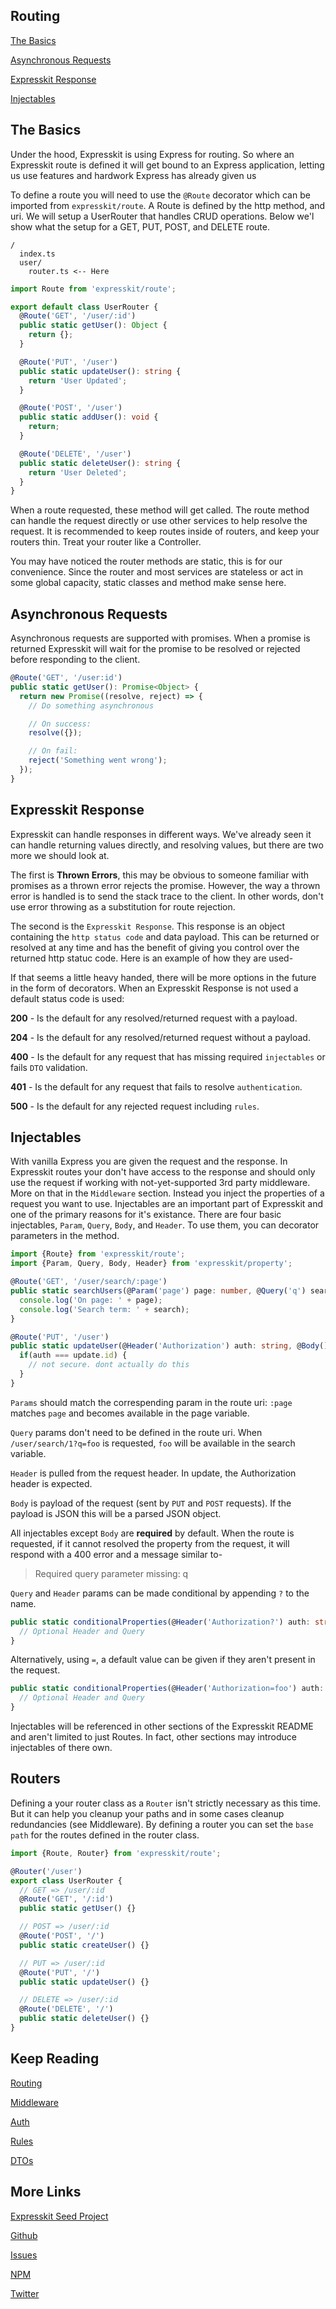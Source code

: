 Routing
-------

[The Basics](#thebasics)

[Asynchronous Requests](#async)

[Expresskit Response](#response)

[Injectables](#injectables)

<a name="thebasics"></a>
## The Basics

Under the hood, Expresskit is using Express for routing. So where an Expresskit route
is defined it will get bound to an Express application, letting us use features and
hardwork Express has already given us

To define a route you will need to use the `@Route` decorator which can be imported
from `expresskit/route`. A Route is defined by the http method, and uri. We will setup
a UserRouter that handles CRUD operations. Below we'l show what the setup for a GET,
PUT, POST, and DELETE route.

```
/
  index.ts
  user/
    router.ts <-- Here
```

```typescript
import Route from 'expresskit/route';

export default class UserRouter {
  @Route('GET', '/user/:id')
  public static getUser(): Object {
    return {};
  }

  @Route('PUT', '/user')
  public static updateUser(): string {
    return 'User Updated';
  }

  @Route('POST', '/user')
  public static addUser(): void {
    return;
  }

  @Route('DELETE', '/user')
  public static deleteUser(): string {
    return 'User Deleted';
  }
}
```

When a route requested, these method will get called. The route method can handle the
request directly or use other services to help resolve the request. It is recommended
to keep routes inside of routers, and keep your routers thin. Treat your router like
a Controller.

You may have noticed the router methods are static, this is for our convenience. Since
the router and most services are stateless or act in some global capacity, static classes
and method make sense here.

<a name="async"></a>
## Asynchronous Requests

Asynchronous requests are supported with promises. When a promise is returned Expresskit
will wait for the promise to be resolved or rejected before responding to the client.


```typescript
@Route('GET', '/user:id')
public static getUser(): Promise<Object> {
  return new Promise((resolve, reject) => {
    // Do something asynchronous

    // On success:
    resolve({});

    // On fail:
    reject('Something went wrong');
  });
}
```

<a name="response"></a>
## Expresskit Response

Expresskit can handle responses in different ways. We've already seen it can handle
returning values directly, and resolving values, but there are two more we should
look at.

The first is **Thrown Errors**, this may be obvious to someone familiar
with promises as a thrown error rejects the promise. However, the way a thrown error
is handled is to send the stack trace to the client. In other words, don't use
error throwing as a substitution for route rejection.

The second is the `Expresskit Response`. This response is an object containing
the `http status code` and data payload. This can be returned or resolved at any
time and has the benefit of giving you control over the returned http statuc code.
Here is an example of how they are used-

If that seems a little heavy handed, there will be more options in the future in the
form of decorators. When an Expresskit Response is not used a default status code is
used:

**200** - Is the default for any resolved/returned request with a payload.

**204** - Is the default for any resolved/returned request without a payload.

**400** - Is the default for any request that has missing required `injectables`
          or fails `DTO` validation.

**401** - Is the default for any request that fails to resolve `authentication`.

**500** - Is the default for any rejected request including `rules`.

<a name="injectables"></a>
## Injectables

With vanilla Express you are given the request and the response. In Expresskit routes
your don't have access to the response and should only use the request if working with
not-yet-supported 3rd party middleware. More on that in the `Middleware` section.
Instead you inject the properties of a request you want to use. Injectables are an
important part of Expresskit and one of the primary reasons for it's existance.
There are four basic injectables, `Param`, `Query`, `Body`, and `Header`. To use
them, you can decorator parameters in the method.

```typescript
import {Route} from 'expresskit/route';
import {Param, Query, Body, Header} from 'expresskit/property';

@Route('GET', '/user/search/:page')
public static searchUsers(@Param('page') page: number, @Query('q') search: string): Promise<Object> {
  console.log('On page: ' + page);
  console.log('Search term: ' + search);
}

@Route('PUT', '/user')
public static updateUser(@Header('Authorization') auth: string, @Body(): update: any) {
  if(auth === update.id) {
    // not secure. dont actually do this
  }
}
```

`Params` should match the correspending param in the route uri: `:page` matches `page` and
becomes available in the page variable.

`Query` params don't need to be defined in the route uri. When `/user/search/1?q=foo`
is requested, `foo` will be available in the search variable.

`Header` is pulled from the request header. In update, the Authorization header is
expected.

`Body` is payload of the request (sent by `PUT` and `POST` requests). If the payload
is JSON this will be a parsed JSON object.

All injectables except `Body` are **required** by default. When the route is requested,
if it cannot resolved the property from the request, it will respond with a 400 error
and a message similar to-


>  Required query parameter missing: q


`Query` and `Header` params can be made conditional by appending `?` to the name.

```typescript
public static conditionalProperties(@Header('Authorization?') auth: string, @Query('q?') q: string) {
  // Optional Header and Query
}
```

Alternatively, using `=`, a default value can be given if they aren't present in the request.

```typescript
public static conditionalProperties(@Header('Authorization=foo') auth: string, @Query('q=bar') q: string) {
  // Optional Header and Query
}
```

Injectables will be referenced in other sections of the Expresskit README and aren't
limited to just Routes. In fact, other sections may introduce injectables of there
own.

<a name="router"></a>
## Routers

Defining a your router class as a `Router` isn't strictly necessary as this time.
But it can help you cleanup your paths and in some cases cleanup redundancies (see
Middleware). By defining a router you can set the `base path` for the routes defined
in the router class.

```typescript
import {Route, Router} from 'expresskit/route';

@Router('/user')
export class UserRouter {
  // GET => /user/:id
  @Route('GET', '/:id')
  public static getUser() {}

  // POST => /user/:id
  @Route('POST', '/')
  public static createUser() {}

  // PUT => /user/:id
  @Route('PUT', '/')
  public static updateUser() {}

  // DELETE => /user/:id
  @Route('DELETE', '/')
  public static deleteUser() {}
}
```

## Keep Reading

[Routing](/route/README.md)

[Middleware](/middleware/README.md)

[Auth](/auth/README.md)

[Rules](/rule/README.md)

[DTOs](/dto/README.md)

## More Links

[Expresskit Seed Project]()

[Github](https://github.com/iamchairs/expresskit)

[Issues](https://github.com/iamchairs/expresskit/issues)

[NPM](https://www.npmjs.com/package/expresskit)

[Twitter](https://twitter.com/micahwllmsn)